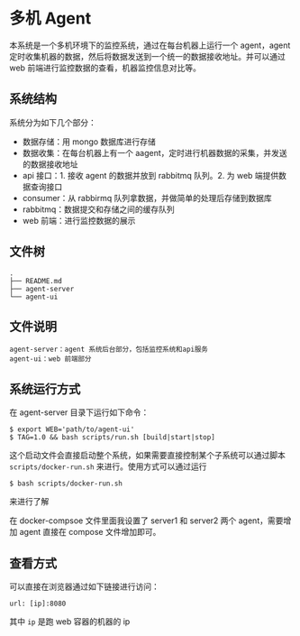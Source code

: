 # 多机 Agent
本系统是一个多机环境下的监控系统，通过在每台机器上运行一个 agent，agent 定时收集机器的数据，然后将数据发送到一个统一的数据接收地址。并可以通过 web 前端进行监控数据的查看，机器监控信息对比等。

## 系统结构
系统分为如下几个部分：

* 数据存储：用 mongo 数据库进行存储
* 数据收集：在每台机器上有一个 aagent，定时进行机器数据的采集，并发送的数据接收地址
* api 接口：1. 接收 agent 的数据并放到 rabbitmq 队列。2. 为 web 端提供数据查询接口
* consumer：从 rabbirmq 队列拿数据，并做简单的处理后存储到数据库
* rabbitmq：数据提交和存储之间的缓存队列
* web 前端：进行监控数据的展示

## 文件树

    .
    ├── README.md
    ├── agent-server
    └── agent-ui

## 文件说明

    agent-server：agent 系统后台部分，包括监控系统和api服务
    agent-ui：web 前端部分

## 系统运行方式
在 agent-server 目录下运行如下命令：
```
$ export WEB='path/to/agent-ui'
$ TAG=1.0 && bash scripts/run.sh [build|start|stop]
```
这个启动文件会直接启动整个系统，如果需要直接控制某个子系统可以通过脚本 `scripts/docker-run.sh` 来进行。使用方式可以通过运行
```
$ bash scripts/docker-run.sh
```
来进行了解

在 docker-compsoe 文件里面我设置了 server1 和 server2 两个 agent，需要增加 agent 直接在 compose 文件增加即可。

## 查看方式
可以直接在浏览器通过如下链接进行访问：

```
url: [ip]:8080
```
其中 `ip` 是跑 web 容器的机器的 ip
